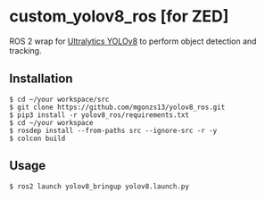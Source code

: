 # custom_yolov8_ros [for ZED]

ROS 2 wrap for [Ultralytics YOLOv8](https://github.com/ultralytics/ultralytics) to perform object detection and tracking.


## Installation
```shell
$ cd ~/your workspace/src
$ git clone https://github.com/mgonzs13/yolov8_ros.git
$ pip3 install -r yolov8_ros/requirements.txt
$ cd ~/your workspace
$ rosdep install --from-paths src --ignore-src -r -y
$ colcon build
```

## Usage
```shell
$ ros2 launch yolov8_bringup yolov8.launch.py
```
